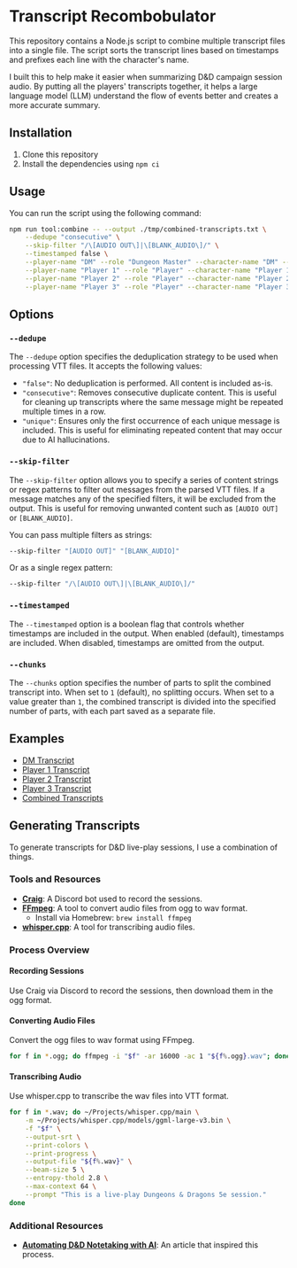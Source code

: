 # Transcript Recombobulator

This repository contains a Node.js script to combine multiple transcript files into a single file. The script sorts the transcript lines based on timestamps and prefixes each line with the character's name.

I built this to help make it easier when summarizing D&D campaign session audio. By putting all the players' transcripts together, it helps a large language model (LLM) understand the flow of events better and creates a more accurate summary.

## Installation

1. Clone this repository
2. Install the dependencies using `npm ci`

## Usage

You can run the script using the following command:

```bash
npm run tool:combine -- --output ./tmp/combined-transcripts.txt \
    --dedupe "consecutive" \
    --skip-filter "/\[AUDIO OUT\]|\[BLANK_AUDIO\]/" \
    --timestamped false \
    --player-name "DM" --role "Dungeon Master" --character-name "DM" --character-description "DM for the campaign" --transcript "./tmp/dm-transcript.vtt" \
    --player-name "Player 1" --role "Player" --character-name "Player 1" --character-description "Fighter" --transcript "./tmp/player-1-transcript.vtt" \
    --player-name "Player 2" --role "Player" --character-name "Player 2" --character-description "Ranger" --transcript "./tmp/player-2-transcript.vtt" \
    --player-name "Player 3" --role "Player" --character-name "Player 3" --character-description "Wizard" --transcript "./tmp/player-3-transcript.vtt"
```

## Options

### `--dedupe`

The `--dedupe` option specifies the deduplication strategy to be used when processing VTT files. It accepts the following values:

- `"false"`: No deduplication is performed. All content is included as-is.
- `"consecutive"`: Removes consecutive duplicate content. This is useful for cleaning up transcripts where the same message might be repeated multiple times in a row.
- `"unique"`: Ensures only the first occurrence of each unique message is included. This is useful for eliminating repeated content that may occur due to AI hallucinations.

### `--skip-filter`

The `--skip-filter` option allows you to specify a series of content strings or regex patterns to filter out messages from the parsed VTT files. If a message matches any of the specified filters, it will be excluded from the output. This is useful for removing unwanted content such as `[AUDIO OUT]` or `[BLANK_AUDIO]`.

You can pass multiple filters as strings:

```bash
--skip-filter "[AUDIO OUT]" "[BLANK_AUDIO]"
```

Or as a single regex pattern:

```bash
--skip-filter "/\[AUDIO OUT\]|\[BLANK_AUDIO\]/"
```

### `--timestamped`

The `--timestamped` option is a boolean flag that controls whether timestamps are included in the output. When enabled (default), timestamps are included. When disabled, timestamps are omitted from the output.

### `--chunks`

The `--chunks` option specifies the number of parts to split the combined transcript into. When set to `1` (default), no splitting occurs. When set to a value greater than `1`, the combined transcript is divided into the specified number of parts, with each part saved as a separate file.

## Examples

- [DM Transcript](../tmp/dm-transcript.vtt)
- [Player 1 Transcript](../tmp/player-1-transcript.vtt)
- [Player 2 Transcript](../tmp/player-2-transcript.vtt)
- [Player 3 Transcript](../tmp/player-3-transcript.vtt)
- [Combined Transcripts](../tmp/combined-transcripts.txt)

## Generating Transcripts

To generate transcripts for D&D live-play sessions, I use a combination of things.

### Tools and Resources

- **[Craig](https://craig.chat/)**: A Discord bot used to record the sessions.
- **[FFmpeg](https://ffmpeg.org/)**: A tool to convert audio files from ogg to wav format.
  - Install via Homebrew: `brew install ffmpeg`
- **[whisper.cpp](https://github.com/ggerganov/whisper.cpp)**: A tool for transcribing audio files.

### Process Overview

#### Recording Sessions

Use Craig via Discord to record the sessions, then download them in the ogg format.

#### Converting Audio Files

Convert the ogg files to wav format using FFmpeg.

```bash
for f in *.ogg; do ffmpeg -i "$f" -ar 16000 -ac 1 "${f%.ogg}.wav"; done
```

#### Transcribing Audio

Use whisper.cpp to transcribe the wav files into VTT format.

```bash
for f in *.wav; do ~/Projects/whisper.cpp/main \
    -m ~/Projects/whisper.cpp/models/ggml-large-v3.bin \
    -f "$f" \
    --output-srt \
    --print-colors \
    --print-progress \
    --output-file "${f%.wav}" \
    --beam-size 5 \
    --entropy-thold 2.8 \
    --max-context 64 \
    --prompt "This is a live-play Dungeons & Dragons 5e session."
done
```

### Additional Resources

- **[Automating D&D Notetaking with AI](https://medium.com/@brandonharris_12357/automating-d-d-notetaking-with-ai-89ecd36e8b0e)**: An article that inspired this process.
